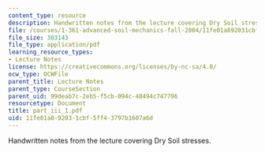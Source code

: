 ```yaml
---
content_type: resource
description: Handwritten notes from the lecture covering Dry Soil stresses.
file: /courses/1-361-advanced-soil-mechanics-fall-2004/11fe01a892031cbf5ff43797b1607a6d_part_iii_1.pdf
file_size: 383143
file_type: application/pdf
learning_resource_types:
- Lecture Notes
license: https://creativecommons.org/licenses/by-nc-sa/4.0/
ocw_type: OCWFile
parent_title: Lecture Notes
parent_type: CourseSection
parent_uid: 99deab7c-2eb5-f5cb-094c-48494c747796
resourcetype: Document
title: part_iii_1.pdf
uid: 11fe01a8-9203-1cbf-5ff4-3797b1607a6d
---
```

Handwritten notes from the lecture covering Dry Soil stresses.